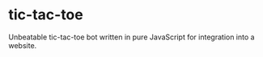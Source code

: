 # tic-tac-toe
Unbeatable tic-tac-toe bot written in pure JavaScript for integration into a website.
